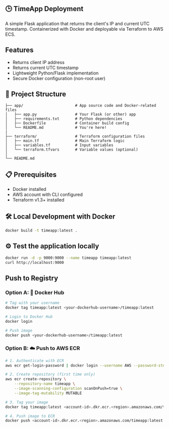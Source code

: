 ## 🕒 TimeApp Deployment

A simple Flask application that returns the client's IP and current UTC timestamp. Containerized with Docker and deployable via Terraform to AWS ECS.

## Features
- Returns client IP address 
- Returns current UTC timestamp
- Lightweight Python/Flask implementation
- Secure Docker configuration (non-root user)

## 📁 Project Structure

    ├── app/                       # App source code and Docker-related files
    │   ├── app.py                 # Your Flask (or other) app
    │   ├── requirements.txt       # Python dependencies
    │   ├── Dockerfile             # Container build config
    │   └── README.md              # You're here!
    |
    ├── terraform/                 # Terraform configuration files
    │   ├── main.tf                # Main Terraform logic
    │   ├── variables.tf           # Input variables
    │   └── terraform.tfvars       # Variable values (optional)
    │
    └── README.md                  

## 📋 Prerequisites
- Docker installed
- AWS account with CLI configured
- Terraform v1.3+ installed

## 🛠️ Local Development with Docker
```bash
docker build -t timeapp:latest .
```

## ⚙  Test the application locally
```bash
docker run -d -p 9000:9000 --name timeapp timeapp:latest
curl http://localhost:9000
```

##  Push to Registry

### Option A: 🐳 Docker Hub
```bash
# Tag with your username
docker tag timeapp:latest <your-dockerhub-username>/timeapp:latest

# Login to Docker Hub
docker login

# Push image
docker push <your-dockerhub-username>/timeapp:latest
```

### Option B: ☁️ Push to AWS ECR

```bash
# 1. Authenticate with ECR
aws ecr get-login-password | docker login --username AWS --password-stdin <account-id>.dkr.ecr.<region>.amazonaws.com

# 2. Create repository (first time only)
aws ecr create-repository \
    --repository-name timeapp \
    --image-scanning-configuration scanOnPush=true \
    --image-tag-mutability MUTABLE

# 3. Tag your image
docker tag timeapp:latest <account-id>.dkr.ecr.<region>.amazonaws.com/timeapp:latest

# 4. Push image to ECR
docker push <account-id>.dkr.ecr.<region>.amazonaws.com/timeapp:latest
```